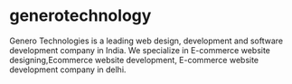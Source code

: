 # generotechnology
Genero Technologies is a leading web design, development and software development company in India. We  specialize in E-commerce website designing,Ecommerce website development, E-commerce website development company in delhi.
